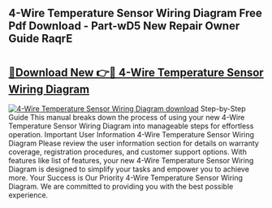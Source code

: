 ## 4-Wire Temperature Sensor Wiring Diagram Free Pdf Download - Part-wD5 New Repair Owner Guide RaqrE

# <h2><a href="http://dfou172.blite.top/?on=4-Wire+Temperature+Sensor+Wiring+Diagram">🔗Download New 👉🔴 4-Wire Temperature Sensor Wiring Diagram</a></h2>

[![4-Wire Temperature Sensor Wiring Diagram download](https://i.imgur.com/lujVjoI.png)](http://dfou172.blite.top/?on=4-Wire+Temperature+Sensor+Wiring+Diagram)
Step-by-Step Guide This manual breaks down the process of using your new 4-Wire Temperature Sensor Wiring Diagram into manageable steps for effortless operation. Important User Information 4-Wire Temperature Sensor Wiring Diagram Please review the user information section for details on warranty coverage, registration procedures, and customer support options. With features like list of features, your new 4-Wire Temperature Sensor Wiring Diagram is designed to simplify your tasks and empower you to achieve more. Your Success is Our Priority 4-Wire Temperature Sensor Wiring Diagram. We are committed to providing you with the best possible experience.
